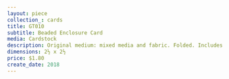 ```yaml
---
layout: piece
collection_: cards
title: GT010
subtitle: Beaded Enclosure Card
media: Cardstock
description: Original medium: mixed media and fabric. Folded. Includes envelope.
dimensions: 2½ x 2½
price: $1.80
create_date: 2018
---
```

